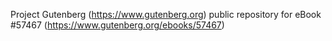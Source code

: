 Project Gutenberg (https://www.gutenberg.org) public repository for
eBook #57467 (https://www.gutenberg.org/ebooks/57467)
